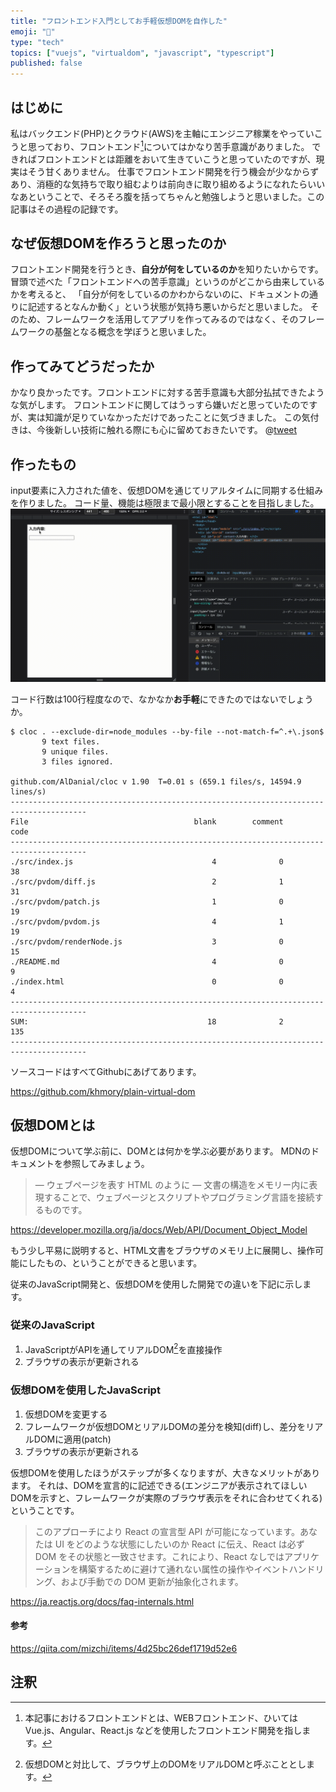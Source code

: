 ```yaml
---
title: "フロントエンド入門としてお手軽仮想DOMを自作した"
emoji: "🐤"
type: "tech"
topics: ["vuejs", "virtualdom", "javascript", "typescript"]
published: false
---
```


## はじめに

私はバックエンド(PHP)とクラウド(AWS)を主軸にエンジニア稼業をやっていこうと思っており、フロントエンド[^1]についてはかなり苦手意識がありました。
できればフロントエンドとは距離をおいて生きていこうと思っていたのですが、現実はそう甘くありません。
仕事でフロントエンド開発を行う機会が少なからずあり、消極的な気持ちで取り組むよりは前向きに取り組めるようになれたらいいなあということで、そろそろ腹を括ってちゃんと勉強しようと思いました。この記事はその過程の記録です。

## なぜ仮想DOMを作ろうと思ったのか
フロントエンド開発を行うとき、**自分が何をしているのか**を知りたいからです。冒頭で述べた「フロントエンドへの苦手意識」というのがどこから由来しているかを考えると、
「自分が何をしているのかわからないのに、ドキュメントの通りに記述するとなんか動く」という状態が気持ち悪いからだと思いました。
そのため、フレームワークを活用してアプリを作ってみるのではなく、そのフレームワークの基盤となる概念を学ぼうと思いました。

## 作ってみてどうだったか
かなり良かったです。フロントエンドに対する苦手意識も大部分払拭できたような気がします。
フロントエンドに関してはうっすら嫌いだと思っていたのですが、実は知識が足りていなかっただけであったことに気づきました。
この気付きは、今後新しい技術に触れる際にも心に留めておきたいです。
@[tweet](https://twitter.com/khmoryz/status/1477195733376053250)

## 作ったもの
input要素に入力された値を、仮想DOMを通じてリアルタイムに同期する仕組みを作りました。
コード量、機能は極限まで最小限とすることを目指しました。
![input要素入力値をリアルタイムに表示するGIF](/images/de4c2478046173/input-reflection.gif)

コード行数は100行程度なので、なかなか**お手軽**にできたのではないでしょうか。

```
$ cloc . --exclude-dir=node_modules --by-file --not-match-f=^.+\.json$
       9 text files.
       9 unique files.                              
       3 files ignored.

github.com/AlDanial/cloc v 1.90  T=0.01 s (659.1 files/s, 14594.9 lines/s)
---------------------------------------------------------------------------------------
File                                     blank        comment           code
---------------------------------------------------------------------------------------
./src/index.js                               4              0             38
./src/pvdom/diff.js                          2              1             31
./src/pvdom/patch.js                         1              0             19
./src/pvdom/pvdom.js                         4              1             19
./src/pvdom/renderNode.js                    3              0             15
./README.md                                  4              0              9
./index.html                                 0              0              4
---------------------------------------------------------------------------------------
SUM:                                        18              2            135
---------------------------------------------------------------------------------------
```

ソースコードはすべてGithubにあげてあります。

https://github.com/khmory/plain-virtual-dom

## 仮想DOMとは
仮想DOMについて学ぶ前に、DOMとは何かを学ぶ必要があります。
MDNのドキュメントを参照してみましょう。

> — ウェブページを表す HTML のように — 文書の構造をメモリー内に表現することで、ウェブページとスクリプトやプログラミング言語を接続するものです。

https://developer.mozilla.org/ja/docs/Web/API/Document_Object_Model

もう少し平易に説明すると、HTML文書をブラウザのメモリ上に展開し、操作可能にしたもの、ということができると思います。

従来のJavaScript開発と、仮想DOMを使用した開発での違いを下記に示します。 

### 従来のJavaScript

1. JavaScriptがAPIを通してリアルDOM[^2]を直接操作
2. ブラウザの表示が更新される

### 仮想DOMを使用したJavaScript

1. 仮想DOMを変更する
2. フレームワークが仮想DOMとリアルDOMの差分を検知(diff)し、差分をリアルDOMに適用(patch)
3. ブラウザの表示が更新される

仮想DOMを使用したほうがステップが多くなりますが、大きなメリットがあります。
それは、DOMを宣言的に記述できる(エンジニアが表示されてほしいDOMを示すと、フレームワークが実際のブラウザ表示をそれに合わせてくれる)ということです。

>このアプローチにより React の宣言型 API が可能になっています。あなたは UI をどのような状態にしたいのか React に伝え、React は必ず DOM をその状態と一致させます。これにより、React なしではアプリケーションを構築するために避けて通れない属性の操作やイベントハンドリング、および手動での DOM 更新が抽象化されます。

https://ja.reactjs.org/docs/faq-internals.html

#### 参考
https://qiita.com/mizchi/items/4d25bc26def1719d52e6

## 

## 注釈

[^1]:本記事におけるフロントエンドとは、WEBフロントエンド、ひいては Vue.js、Angular、React.js などを使用したフロントエンド開発を指します。 

[^2]:仮想DOMと対比して、ブラウザ上のDOMをリアルDOMと呼ぶこととします。
